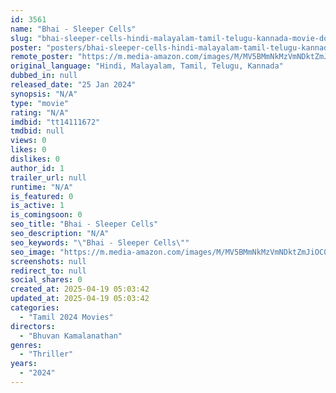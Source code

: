 ```yaml
---
id: 3561
name: "Bhai - Sleeper Cells"
slug: "bhai-sleeper-cells-hindi-malayalam-tamil-telugu-kannada-movie-download"
poster: "posters/bhai-sleeper-cells-hindi-malayalam-tamil-telugu-kannada-2024.jpg"
remote_poster: "https://m.media-amazon.com/images/M/MV5BMmNkMzVmNDktZmJiOC00Mjk2LWIzNDEtNjc3MTJlMDAxNjM5XkEyXkFqcGdeQXVyODA4MzQ2NDk@._V1_SX300.jpg"
original_language: "Hindi, Malayalam, Tamil, Telugu, Kannada"
dubbed_in: null
released_date: "25 Jan 2024"
synopsis: "N/A"
type: "movie"
rating: "N/A"
imdbid: "tt14111672"
tmdbid: null
views: 0
likes: 0
dislikes: 0
author_id: 1
trailer_url: null
runtime: "N/A"
is_featured: 0
is_active: 1
is_comingsoon: 0
seo_title: "Bhai - Sleeper Cells"
seo_description: "N/A"
seo_keywords: "\"Bhai - Sleeper Cells\""
seo_image: "https://m.media-amazon.com/images/M/MV5BMmNkMzVmNDktZmJiOC00Mjk2LWIzNDEtNjc3MTJlMDAxNjM5XkEyXkFqcGdeQXVyODA4MzQ2NDk@._V1_SX300.jpg"
screenshots: null
redirect_to: null
social_shares: 0
created_at: 2025-04-19 05:03:42
updated_at: 2025-04-19 05:03:42
categories:
  - "Tamil 2024 Movies"
directors:
  - "Bhuvan Kamalanathan"
genres:
  - "Thriller"
years:
  - "2024"
---
```

